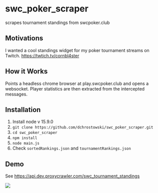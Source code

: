 # swc_poker_scraper

scrapes tournament standings from swcpoker.club

## Motivations
I wanted a cool standings widget for my poker tournament streams on Twitch.  https://twtich.tv/cornbl4ster

## How it Works
Points a headless chrome browser at play.swcpoker.club and opens a websocket.  Player statistics are then extracted from the intercepted messages.

## Installation
1. Install node v 15.9.0
2. `git clone https://github.com/dchrostowski/swc_poker_scraper.git`
3. `cd swc_poker_scraper`
4. `npm install`
5. `node main.js`
6. Check `sortedRankings.json` and `tournamentRankings.json`

## Demo
See https://api.dev.proxycrawler.com/swc_tournament_standings


<img src="https://cybergrime.net/swcdemo.png" />
